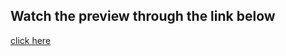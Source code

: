 ## Watch the preview through the link below
[click here](https://cobrastrike72.github.io/Bondi-bootstrap-project/)
